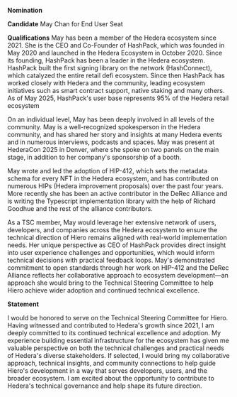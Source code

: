 **Nomination**

**Candidate**
May Chan for End User Seat

**Qualifications**
May has been a member of the Hedera ecosystem since 2021. She is the CEO and Co-Founder of HashPack, which was founded in May 2020 and launched in the Hedera Ecosystem in October 2020. Since its founding, HashPack has been a leader in the Hedera ecosystem. HashPack built the first signing library on the network (HashConnect), which catalyzed the entire retail defi ecosystem. Since then HashPack has worked closely with Hedera and the community, leading ecosystem initiatives such as smart contract support, native staking and many others. As of May 2025, HashPack's user base represents 95% of the Hedera retail ecosystem

On an individual level, May has been deeply involved in all levels of the community. May is a well-recognized spokesperson in the Hedera community, and has shared her story and insights at many Hedera events and in numerous interviews, podcasts and spaces. May was present at HederaCon 2025 in Denver, where she spoke on two panels on the main stage, in addition to her company's sponsorship of a booth.

May wrote and led the adoption of HIP-412, which sets the metadata schema for every NFT in the Hedera ecosystem, and has contributed on numerous HIPs (Hedera improvement proposals) over the past four years. More recently she has been an active contributor in the DeRec Alliance and is writing the Typescript implementation library with the help of Richard Goodhue and the rest of the alliance contributors.

As a TSC member, May would leverage her extensive network of users, developers, and companies across the Hedera ecosystem to ensure the technical direction of Hiero remains aligned with real-world implementation needs. Her unique perspective as CEO of HashPack provides direct insight into user experience challenges and opportunities, which would inform technical decisions with practical feedback loops. May's demonstrated commitment to open standards through her work on HIP-412 and the DeRec Alliance reflects her collaborative approach to ecosystem development—an approach she would bring to the Technical Steering Committee to help Hiero achieve wider adoption and continued technical excellence.

**Statement**

I would be honored to serve on the Technical Steering Committee for Hiero. Having witnessed and contributed to Hedera's growth since 2021, I am deeply committed to its continued technical excellence and adoption. My experience building essential infrastructure for the ecosystem has given me valuable perspective on both the technical challenges and practical needs of Hedera's diverse stakeholders. If selected, I would bring my collaborative approach, technical insights, and community connections to help guide Hiero's development in a way that serves developers, users, and the broader ecosystem. I am excited about the opportunity to contribute to Hedera's technical governance and help shape its future direction.